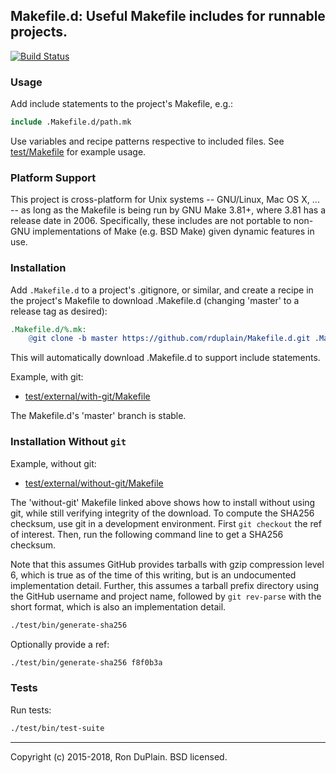 ## Makefile.d: Useful Makefile includes for runnable projects.

[![Build Status][build]](https://travis-ci.org/rduplain/Makefile.d)


### Usage

Add include statements to the project's Makefile, e.g.:

```Makefile
include .Makefile.d/path.mk
```

Use variables and recipe patterns respective to included files. See
[test/Makefile](test/Makefile) for example usage.


### Platform Support

This project is cross-platform for Unix systems -- GNU/Linux, Mac OS X, ... --
as long as the Makefile is being run by GNU Make 3.81+, where 3.81 has a
release date in 2006. Specifically, these includes are not portable to non-GNU
implementations of Make (e.g. BSD Make) given dynamic features in use.


### Installation

Add `.Makefile.d` to a project's .gitignore, or similar, and create a recipe in
the project's Makefile to download .Makefile.d (changing 'master' to a release
tag as desired):

```Makefile
.Makefile.d/%.mk:
	@git clone -b master https://github.com/rduplain/Makefile.d.git .Makefile.d
```

This will automatically download .Makefile.d to support include statements.

Example, with git:

* [test/external/with-git/Makefile](test/external/with-git/Makefile)

The Makefile.d's 'master' branch is stable.


### Installation Without `git`

Example, without git:

* [test/external/without-git/Makefile](test/external/without-git/Makefile)

The 'without-git' Makefile linked above shows how to install without using git,
while still verifying integrity of the download. To compute the SHA256
checksum, use git in a development environment. First `git checkout` the ref of
interest. Then, run the following command line to get a SHA256 checksum.

Note that this assumes GitHub provides tarballs with gzip compression level 6,
which is true as of the time of this writing, but is an undocumented
implementation detail. Further, this assumes a tarball prefix directory using
the GitHub username and project name, followed by `git rev-parse` with the
short format, which is also an implementation detail.

```sh
./test/bin/generate-sha256
```

Optionally provide a ref:

```sh
./test/bin/generate-sha256 f8f0b3a
```


### Tests

Run tests:

```sh
./test/bin/test-suite
```


[build]: https://travis-ci.org/rduplain/Makefile.d.svg?branch=master


---

Copyright (c) 2015-2018, Ron DuPlain. BSD licensed.

